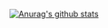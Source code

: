 [![Anurag's github stats](https://github-readme-stats.vercel.app/api?username=Lolioy&theme=dracula)](https://github.com/Lolioy)
